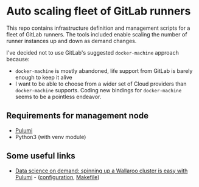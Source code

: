 # Auto scaling fleet of GitLab runners

This repo contains infrastructure definition and management scripts for a
fleet of GitLab runners. The tools included enable scaling the number of
runner instances up and down as demand changes.

I've decided not to use GitLab's suggested `docker-machine` approach because:

- `docker-machine` is mostly abandoned, life support from GitLab is barely
  enough to keep it alive
- I want to be able to choose from a wider set of Cloud providers than
  `docker-machine` supports. Coding new bindings for `docker-machine` seems
  to be a pointless endeavor.


## Requirements for management node

- [Pulumi](https://www.pulumi.com/docs/get-started/install/)
- Python3 (with venv module)

## Some useful links

- [Data science on demand: spinning up a Wallaroo cluster is easy
  with
  Pulumi](https://www.pulumi.com/blog/data-science-on-demand-spinning-up-a-wallaroo-cluster-is-easy-with-pulumi/) -
  ([configuration](https://github.com/WallarooLabs/wallaroo_blog_examples/tree/master/provisioned-classifier/pulumi),
  [Makefile](https://github.com/WallarooLabs/wallaroo_blog_examples/blob/master/provisioned-classifier/Makefile))
